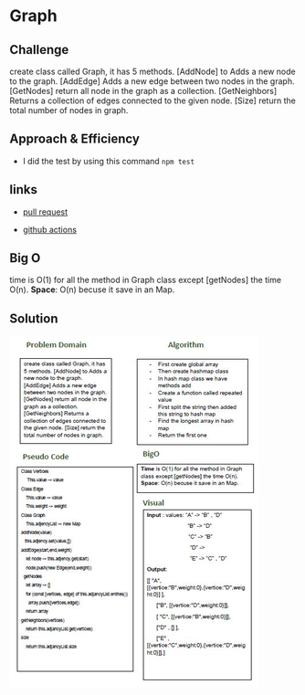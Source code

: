 # Graph

## Challenge
create class called Graph, it has 5 methods. [AddNode] to Adds a new node to the graph. [AddEdge] Adds a new edge between two nodes in the graph. [GetNodes] return all node in the graph as a collection. [GetNeighbors] Returns a collection of edges connected to the given node. [Size] return the total number of nodes in graph.

## Approach & Efficiency
- I did the test by using this command `npm test`

## links
- [pull request](https://github.com/sondos-401-advanced-javascript/data-structures-and-algorithms/pull/29)

- [github actions](https://github.com/sondos-401-advanced-javascript/data-structures-and-algorithms/actions)

## Big O
time is O(1) for all the method in Graph class except [getNodes] the time O(n). **Space**: O(n) becuse it save in an Map.

## Solution
![Graph whiteboard](../../assets/graph.JPG)